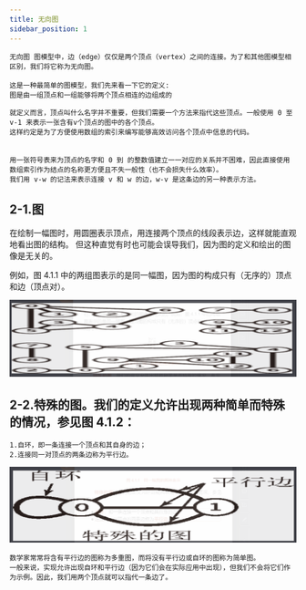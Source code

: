 ```yaml
---
title: 无向图
sidebar_position: 1
---
```


```
无向图 图模型中，边（edge）仅仅是两个顶点（vertex）之间的连接。为了和其他图模型相区别，我们将它称为无向图。

这是一种最简单的图模型，我们先来看一下它的定义:
图是由一组顶点和一组能够将两个顶点相连的边组成的
```

```
就定义而言，顶点叫什么名字并不重要，但我们需要一个方法来指代这些顶点。一般使用 0 至 v-1 来表示一张含有v个顶点的图中的各个顶点。
这样约定是为了方便使用数组的索引来编写能够高效访问各个顶点中信息的代码。


用一张符号表来为顶点的名字和 0 到 的整数值建立一一对应的关系并不困难，因此直接使用数组索引作为结点的名称更方便且不失一般性（也不会损失什么效率）。
我们用 v-w 的记法来表示连接 v 和 w 的边，w-v 是这条边的另一种表示方法。
```

##  2-1.图
在绘制一幅图时，用圆圈表示顶点，用连接两个顶点的线段表示边，这样就能直观地看出图的结构。
但这种直觉有时也可能会误导我们，因为图的定义和绘出的图像是无关的。

例如，图 4.1.1 中的两组图表示的是同一幅图，因为图的构成只有（无序的）顶点和边（顶点对）。

![](../../assets/img-优先遍历/alg-图1.png)

##  2-2.特殊的图。我们的定义允许出现两种简单而特殊的情况，参见图 4.1.2：
```
1.自环，即一条连接一个顶点和其自身的边；
2.连接同一对顶点的两条边称为平行边。
```
![](../../assets/img-优先遍历/alg-图2.png)


```
数学家常常将含有平行边的图称为多重图，而将没有平行边或自环的图称为简单图。
一般来说，实现允许出现自环和平行边（因为它们会在实际应用中出现），但我们不会将它们作为示例。因此，我们用两个顶点就可以指代一条边了。
```